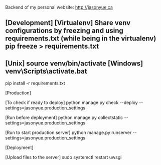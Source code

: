 Backend of my personal website: http://jasonyue.ca

[Development]
[Virtualenv]
Share venv configurations by freezing and using requirements.txt (while being in the virtualenv)
pip freeze > requirements.txt
--------------------------
[Unix]
source venv/bin/activate
[Windows]
venv\Scripts\activate.bat
--------------------------
pip install -r requirements.txt

[Production]

[To check if ready to deploy]
python manage.py check --deploy --settings=jasonyue.production_settings

[Run before deployment]
python manage.py collectstatic --settings=jasonyue.production_settings

[Run to start production server]
python manage.py runserver --settings=jasonyue.production_settings

[Deployment]

[Upload files to the server]
sudo systemctl restart uwsgi